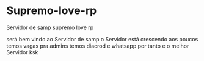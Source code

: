 # Supremo-love-rp
Servidor de samp supremo love rp

será bem vindo ao Servidor de samp
o Servidor está crescendo aos poucos
temos vagas pra admins temos diacrod e whatsapp 
por tanto e o melhor Servidor ksk
